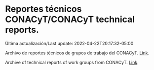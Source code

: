 # Reportes técnicos CONACyT/CONACyT technical reports.

Última actualización/Last update: 2022-04-22T20:17:32-05:00

Archivo de reportes técnicos de grupos de trabajo del CONACyT. [Link](https://salud.conacyt.mx/coronavirus/investigacion/productos/).

Archive of technical reports of work groups from CONACyT. [Link](https://salud.conacyt.mx/coronavirus/investigacion/productos/).

